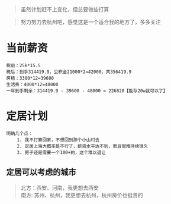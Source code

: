 > 虽然计划赶不上变化，但总要做些打算

> 努力努力去杭州吧，感觉这是一个适合我的地方了，多多关注
# 当前薪资
    税前：25k*15.5
    税后：到手314419.9，公积金21000*2=42000，共356419.9
    房租：3300*12=39600
    生活费：4000*12=48000
    一年到手剩余：314419.9 - 39600 - 48000 = 226820【能存20w就可以了】


# 定居计划
    明确几个点：
        1. 我不打算回家，不想回到那个小山村去
        2. 定居上海大概率是不行了，薪资水平达不到，而且很难持续很久
        3. 房子还是需要一个100+的，这个难以退让

## 定居可以考虑的城市
> 北方：西安、河南，我更想去西安<br>
> 南方: 苏州、杭州，我更想去杭州，杭州房价也挺贵的<br>

